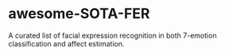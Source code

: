 # awesome-SOTA-FER
A curated list of facial expression recognition in both 7-emotion classification and affect estimation.
